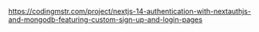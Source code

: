 
https://codingmstr.com/project/nextjs-14-authentication-with-nextauthjs-and-mongodb-featuring-custom-sign-up-and-login-pages